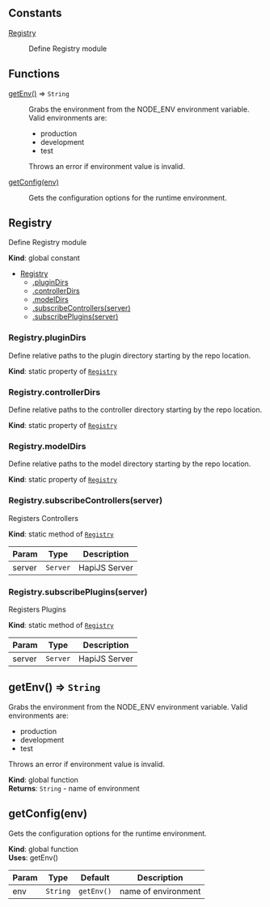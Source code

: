 ## Constants

<dl>
<dt><a href="#Registry">Registry</a></dt>
<dd><p>Define Registry module</p>
</dd>
</dl>

## Functions

<dl>
<dt><a href="#getEnv">getEnv()</a> ⇒ <code>String</code></dt>
<dd><p>Grabs the environment from the
NODE_ENV environment variable.
Valid environments are:</p>
<ul>
<li>production</li>
<li>development</li>
<li>test</li>
</ul>
<p>Throws an error if environment
value is invalid.</p>
</dd>
<dt><a href="#getConfig">getConfig(env)</a></dt>
<dd><p>Gets the configuration options
for the runtime environment.</p>
</dd>
</dl>

<a name="Registry"></a>

## Registry
Define Registry module

**Kind**: global constant  

* [Registry](#Registry)
    * [.pluginDirs](#Registry.pluginDirs)
    * [.controllerDirs](#Registry.controllerDirs)
    * [.modelDirs](#Registry.modelDirs)
    * [.subscribeControllers(server)](#Registry.subscribeControllers)
    * [.subscribePlugins(server)](#Registry.subscribePlugins)

<a name="Registry.pluginDirs"></a>

### Registry.pluginDirs
Define relative paths
to the plugin directory
starting by the repo
location.

**Kind**: static property of [<code>Registry</code>](#Registry)  
<a name="Registry.controllerDirs"></a>

### Registry.controllerDirs
Define relative paths
to the controller directory
starting by the repo
location.

**Kind**: static property of [<code>Registry</code>](#Registry)  
<a name="Registry.modelDirs"></a>

### Registry.modelDirs
Define relative paths
to the model directory
starting by the repo
location.

**Kind**: static property of [<code>Registry</code>](#Registry)  
<a name="Registry.subscribeControllers"></a>

### Registry.subscribeControllers(server)
Registers Controllers

**Kind**: static method of [<code>Registry</code>](#Registry)  

| Param | Type | Description |
| --- | --- | --- |
| server | <code>Server</code> | HapiJS Server |

<a name="Registry.subscribePlugins"></a>

### Registry.subscribePlugins(server)
Registers Plugins

**Kind**: static method of [<code>Registry</code>](#Registry)  

| Param | Type | Description |
| --- | --- | --- |
| server | <code>Server</code> | HapiJS Server |

<a name="getEnv"></a>

## getEnv() ⇒ <code>String</code>
Grabs the environment from the
NODE_ENV environment variable.
Valid environments are:
 - production
 - development
 - test

Throws an error if environment
value is invalid.

**Kind**: global function  
**Returns**: <code>String</code> - name of environment  
<a name="getConfig"></a>

## getConfig(env)
Gets the configuration options
for the runtime environment.

**Kind**: global function  
**Uses**: getEnv()  

| Param | Type | Default | Description |
| --- | --- | --- | --- |
| env | <code>String</code> | <code>getEnv()</code> | name of environment |

